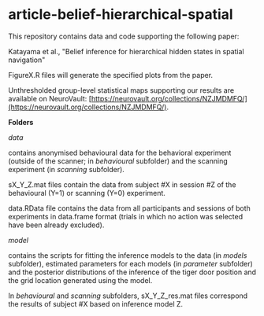 # article-belief-hierarchical-spatial
This repository contains data and code supporting the following paper:

Katayama et al., "Belief inference for hierarchical hidden states in spatial navigation"

FigureX.R files will generate the specified plots from the paper.

Unthresholded group-level statistical maps supporting our results are available on NeuroVault: [https://neurovault.org/collections/NZJMDMFQ/](https://neurovault.org/collections/NZJMDMFQ/).

**Folders**

_data_

contains anonymised behavioural data for the behavioral experiment (outside of the scanner; in _behavioural_ subfolder) and the scanning experiment (in _scanning_ subfolder).

sX_Y_Z.mat files contain the data from subject #X in session #Z of the behavioural (Y=1) or scanning (Y=0) experiment.

data.RData file contains the data from all participants and sessions of both experiments in data.frame format (trials in which no action was selected have been already excluded).



_model_

contains the scripts for fitting the inference models to the data (in _models_ subfolder), estimated parameters for each models (in _parameter_ subfolder) and the posterior distributions of the inference of the tiger door position and the grid location generated using the model.

In _behavioural_ and _scanning_ subfolders, sX_Y_Z_res.mat files correspond the results of subject #X based on inference model Z.


